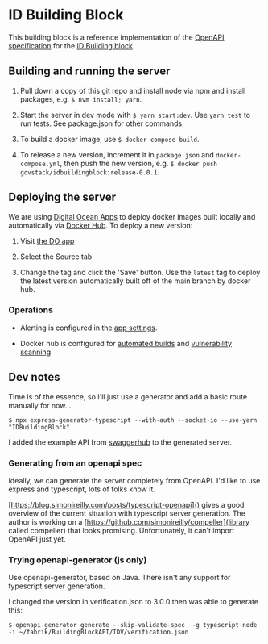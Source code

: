 # ID Building Block

This building block is a reference implementation of the [OpenAPI specification](https://github.com/GovStackWorkingGroup/BuildingBlockAPI/tree/main/IDV) for the [ID Building block](https://docs.google.com/document/d/1Fvt6Y6h2yd4JeoSNAZnemnQQqdOTlje3bA1bGnGXLcU/edit).

## Building and running the server

1. Pull down a copy of this git repo and install node via npm and install packages, e.g. `$ nvm install; yarn`.

2. Start the server in dev mode with `$ yarn start:dev`. Use `yarn test` to run tests. See package.json for other commands.

3. To build a docker image, use `$ docker-compose build`.

4. To release a new version, increment it in `package.json` and `docker-compose.yml`, then push the new version, e.g. `$ docker push govstack/idbuildingblock:release-0.0.1`.

## Deploying the server

We are using [Digital Ocean Apps](https://cloud.digitalocean.com/apps/8dbc01d0-8425-4fde-a1d4-7e7f9b404ae4/overview) to deploy docker images built locally and automatically via [Docker Hub](https://hub.docker.com/repository/docker/govstack/idbuildingblock). To deploy a new version:

1. Visit [the DO app](https://cloud.digitalocean.com/apps/8dbc01d0-8425-4fde-a1d4-7e7f9b404ae4/settings/govstack-idbuildingblock?i=a99fae)

2. Select the Source tab

3. Change the tag and click the 'Save' button. Use the `latest` tag to deploy the latest version automatically built off of the main branch by docker hub.

### Operations

+ Alerting is configured in the [app settings](https://cloud.digitalocean.com/apps/8dbc01d0-8425-4fde-a1d4-7e7f9b404ae4/settings?i=a99fae).

+ Docker hub is configured for [automated builds](https://hub.docker.com/repository/docker/govstack/idbuildingblock/builds) and [vulnerability scanning](https://hub.docker.com/repository/docker/govstack/idbuildingblock/tags?page=1&ordering=last_updated)


## Dev notes

Time is of the essence, so I'll just use a generator and add a basic route manually for now...


```
$ npx express-generator-typescript --with-auth --socket-io --use-yarn "IDBuildingBlock"
```

I added the example API from [swaggerhub](https://app.swaggerhub.com/apis/GovStack/verification/1.0-oas3-oas3#/default/post-authenticate) to the generated server.


### Generating from an openapi spec

Ideally, we can generate the server completely from OpenAPI. I'd like to use express and typescript, lots of folks know it.

[https://blog.simonireilly.com/posts/typescript-openapi]() gives a good overview of the current situation with typescript server generation. The author is working on a [https://github.com/simonireilly/compeller](library called compeller) that looks promising. Unfortunately, it can't import OpenAPI just yet.

### Trying openapi-generator (js only)

Use openapi-generator, based on Java. There isn't any support for typescript server generation.

I changed the version in verification.json to 3.0.0 then was able to generate this:

```
$ openapi-generator generate --skip-validate-spec  -g typescript-node -i ~/fabrik/BuildingBlockAPI/IDV/verification.json
```
